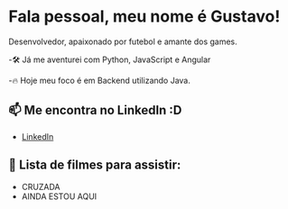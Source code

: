 # Fala pessoal, meu nome é Gustavo!
Desenvolvedor, apaixonado por futebol e amante dos games.

-🛠️ Já me aventurei com Python, JavaScript e Angular

-🔥 Hoje meu foco é em Backend utilizando Java.


## 📫 Me encontra no LinkedIn :D
- [LinkedIn](https://www.linkedin.com/in/gustavopaganucci)
## 👀 Lista de filmes para assistir:
- CRUZADA
- AINDA ESTOU AQUI
